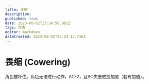 ```yaml
---
title: 畏缩
description: 
published: true
date: 2023-08-02T23:24:58.901Z
tags: 状态
editor: markdown
dateCreated: 2023-08-02T23:24:13.716Z
---
```


# 畏缩 (Cowering)
角色被吓住。角色无法进行动作，AC-2，且AC失去敏捷加值（若有加值）。